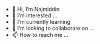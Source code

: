 - 👋 Hi, I’m Najmiddin
- 👀 I’m interested ... 
- 🌱 I’m currently learning 
- 💞️ I’m looking to collaborate on ...
- 📫 How to reach me ...

<!---
bekdevz/bekdevz is a ✨ special ✨ repository because its `README.md` (this file) appears on your GitHub profile.
You can click the Preview link to take a look at your changes.
--->
